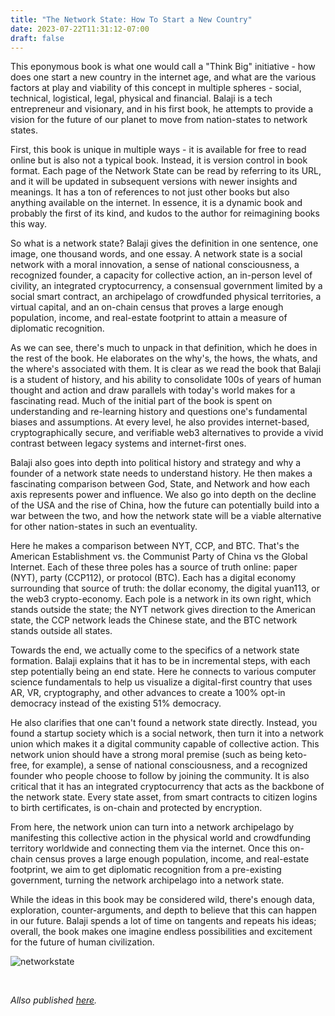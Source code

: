 ```yaml
---
title: "The Network State: How To Start a New Country"
date: 2023-07-22T11:31:12-07:00
draft: false
---
```


This eponymous book is what one would call a "Think Big" initiative - how does one start a new country in the internet age, and what are the various factors at play and viability of this concept in multiple spheres - social, technical, logistical, legal, physical and financial. Balaji is a tech entrepreneur and visionary, and in his first book, he attempts to provide a vision for the future of our planet to move from nation-states to network states. 

First, this book is unique in multiple ways - it is available for free to read online but is also not a typical book. Instead, it is version control in book format. Each page of the Network State can be read by referring to its URL, and it will be updated in subsequent versions with newer insights and meanings. It has a ton of references to not just other books but also anything available on the internet. In essence, it is a dynamic book and probably the first of its kind, and kudos to the author for reimagining books this way.

So what is a network state? Balaji gives the definition in one sentence, one image, one thousand words, and one essay. A network state is a social network with a moral innovation, a sense of national consciousness, a recognized founder, a capacity for collective action, an in-person level of civility, an integrated cryptocurrency, a consensual government limited by a social smart contract, an archipelago of crowdfunded physical territories, a virtual capital, and an on-chain census that proves a large enough population, income, and real-estate footprint to attain a measure of diplomatic recognition.

As we can see, there's much to unpack in that definition, which he does in the rest of the book. He elaborates on the why's, the hows, the whats, and the where's associated with them. It is clear as we read the book that Balaji is a student of history, and his ability to consolidate 100s of years of human thought and action and draw parallels with today's world makes for a fascinating read. Much of the initial part of the book is spent on understanding and re-learning history and questions one's fundamental biases and assumptions. At every level, he also provides internet-based, cryptographically secure, and verifiable web3 alternatives to provide a vivid contrast between legacy systems and internet-first ones.

Balaji also goes into depth into political history and strategy and why a founder of a network state needs to understand history. He then makes a fascinating comparison between God, State, and Network and how each axis represents power and influence. We also go into depth on the decline of the USA and the rise of China, how the future can potentially build into a war between the two, and how the network state will be a viable alternative for other nation-states in such an eventuality. 

Here he makes a comparison between NYT, CCP, and BTC. That's the American Establishment vs. the Communist Party of China vs the Global Internet. Each of these three poles has a source of truth online: paper (NYT), party (CCP112), or protocol (BTC). Each has a digital economy surrounding that source of truth: the dollar economy, the digital yuan113, or the web3 crypto-economy. Each pole is a network in its own right, which stands outside the state; the NYT network gives direction to the American state, the CCP network leads the Chinese state, and the BTC network stands outside all states.  

Towards the end, we actually come to the specifics of a network state formation. Balaji explains that it has to be in incremental steps, with each step potentially being an end state. Here he connects to various computer science fundamentals to help us visualize a digital-first country that uses AR, VR, cryptography, and other advances to create a 100% opt-in democracy instead of the existing 51% democracy.

He also clarifies that one can't found a network state directly. Instead, you found a startup society which is a social network, then turn it into a network union which makes it a digital community capable of collective action. This network union should have a strong moral premise (such as being keto-free, for example), a sense of national consciousness, and a recognized founder who people choose to follow by joining the community. It is also critical that it has an integrated cryptocurrency that acts as the backbone of the network state. Every state asset, from smart contracts to citizen logins to birth certificates, is on-chain and protected by encryption. 

From here, the network union can turn into a network archipelago by manifesting this collective action in the physical world and crowdfunding territory worldwide and connecting them via the internet. Once this on-chain census proves a large enough population, income, and real-estate footprint, we aim to get diplomatic recognition from a pre-existing government, turning the network archipelago into a network state.

While the ideas in this book may be considered wild, there's enough data, exploration, counter-arguments, and depth to believe that this can happen in our future. Balaji spends a lot of time on tangents and repeats his ideas; overall, the book makes one imagine endless possibilities and excitement for the future of human civilization. 

![networkstate](/networkstate.jpg)

&nbsp;&nbsp;

*Allso published [here](https://www.goodreads.com/review/show/5592567085).*
